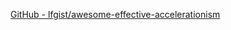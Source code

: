
[GitHub - lfgist/awesome-effective-accelerationism](https://github.com/lfgist/awesome-effective-accelerationism)
